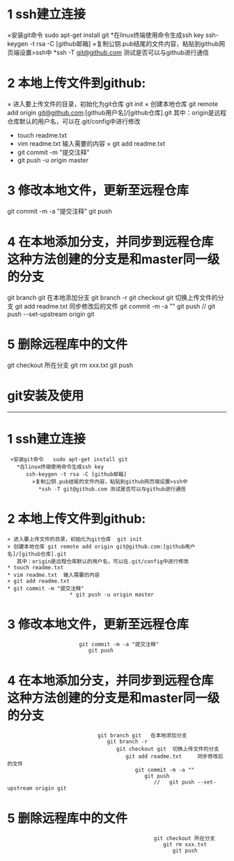 

# 1 ssh建立连接
  ×安装git命令   sudo apt-get install git
  *在linux终端使用命令生成ssh key
   ssh-keygen -t rsa -C [github邮箱]
  ×复制公钥.pub结尾的文件内容，粘贴到github网页端设置>ssh中
  *ssh -T git@github.com 测试是否可以与github进行通信

# 2 本地上传文件到github:
 × 进入要上传文件的目录，初始化为git仓库  git init
 × 创建本地仓库 git remote add origin git@github.com:[github用户名]/[github仓库].git
   其中：origin是远程仓库默认的用户名，可以在.git/config中进行修改
 * touch readme.txt
 * vim readme.txt  输入需要的内容
 × git add readme.txt
 * git commit -m "提交注释"
 * git push -u origin master

# 3 修改本地文件，更新至远程仓库
   git commit -m -a "提交注释"
   git push

#  4 在本地添加分支，并同步到远程仓库 这种方法创建的分支是和master同一级的分支
   git branch git   在本地添加分支
   git branch -r
   git checkout git  切换上传文件的分支
   git add readme.txt     同步修改后的文件
   git commit -m -a ""
   git push
   //   git push --set-upstream origin git

# 5 删除远程库中的文件
   git checkout 所在分支
   git rm xxx.txt
   git push

# git安装及使用


   ---

# 1 ssh建立连接
     ×安装git命令   sudo apt-get install git 
	   *在linux终端使用命令生成ssh key
	      ssh-keygen -t rsa -C [github邮箱]
		    ×复制公钥.pub结尾的文件内容，粘贴到github网页端设置>ssh中
			  *ssh -T git@github.com 测试是否可以与github进行通信

# 2 本地上传文件到github:
	× 进入要上传文件的目录，初始化为git仓库  git init
	× 创建本地仓库 git remote add origin git@github.com:[github用户名]/[github仓库].git
	   其中：origin是远程仓库默认的用户名，可以在.git/config中进行修改
	* touch readme.txt
	* vim readme.txt  输入需要的内容
	× git add readme.txt
	* git commit -m "提交注释" 
					    * git push -u origin master

# 3 修改本地文件，更新至远程仓库
						   git commit -m -a "提交注释" 
						      git push

#  4 在本地添加分支，并同步到远程仓库 这种方法创建的分支是和master同一级的分支
							     git branch git   在本地添加分支
								    git branch -r
									   git checkout git  切换上传文件的分支
									      git add readme.txt     同步修改后的文件
										     git commit -m -a ""
											    git push
												   //   git push --set-upstream origin git 

# 5 删除远程库中的文件
												   git checkout 所在分支
												      git rm xxx.txt
													     git push

